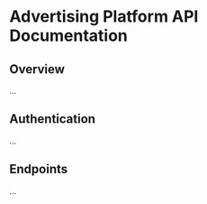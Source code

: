 # Advertising Platform API Documentation

## Overview

...

## Authentication

...

## Endpoints

...

